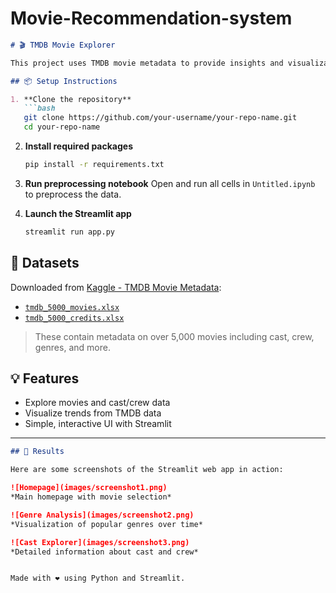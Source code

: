 ﻿# Movie-Recommendation-system
```markdown
# 🎬 TMDB Movie Explorer

This project uses TMDB movie metadata to provide insights and visualizations through a Streamlit web app.

## 📦 Setup Instructions

1. **Clone the repository**
   ```bash
   git clone https://github.com/your-username/your-repo-name.git
   cd your-repo-name
   ```

2. **Install required packages**
   ```bash
   pip install -r requirements.txt
   ```

3. **Run preprocessing notebook**
   Open and run all cells in `Untitled.ipynb` to preprocess the data.

4. **Launch the Streamlit app**
   ```bash
   streamlit run app.py
   ```

## 📂 Datasets

Downloaded from [Kaggle - TMDB Movie Metadata](https://www.kaggle.com/datasets/tmdb/tmdb-movie-metadata):

- [`tmdb_5000_movies.xlsx`](./tmdb_5000_movies.xlsx)
- [`tmdb_5000_credits.xlsx`](./tmdb_5000_credits.xlsx)

> These contain metadata on over 5,000 movies including cast, crew, genres, and more.

## 💡 Features

- Explore movies and cast/crew data
- Visualize trends from TMDB data
- Simple, interactive UI with Streamlit

---

```markdown
## 📸 Results

Here are some screenshots of the Streamlit web app in action:

![Homepage](images/screenshot1.png)  
*Main homepage with movie selection*

![Genre Analysis](images/screenshot2.png)  
*Visualization of popular genres over time*

![Cast Explorer](images/screenshot3.png)  
*Detailed information about cast and crew*


Made with ❤️ using Python and Streamlit.
```

